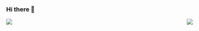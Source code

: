 ### Hi there 👋

<!--
**AbhiSinha08/AbhiSinha08** is a ✨ _special_ ✨ repository because its `README.md` (this file) appears on your GitHub profile.

Here are some ideas to get you started:

- 🔭 I’m currently working on ...
- 🌱 I’m currently learning ...
- 👯 I’m looking to collaborate on ...
- 🤔 I’m looking for help with ...
- 💬 Ask me about ...
- 📫 How to reach me: ...
- 😄 Pronouns: ...
- ⚡ Fun fact: ...
-->

<p float="left">
<img align="left" src="https://github-readme-stats.vercel.app/api/top-langs/?username=AbhiSinha08&layout=compact&hide=html,css&theme=tokyonight&langs_count=6" />

<img align="right" src="https://github-readme-stats.vercel.app/api?username=AbhiSinha08&show_icons=true&theme=tokyonight&hide=issues,contribs&hide_rank=true" />
</p>
